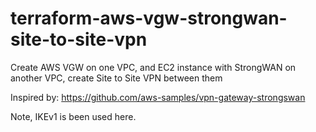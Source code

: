 # terraform-aws-vgw-strongwan-site-to-site-vpn
Create AWS VGW on one VPC, and EC2 instance with StrongWAN on another VPC, create Site to Site VPN between them


Inspired by: https://github.com/aws-samples/vpn-gateway-strongswan

Note, IKEv1 is been used here.